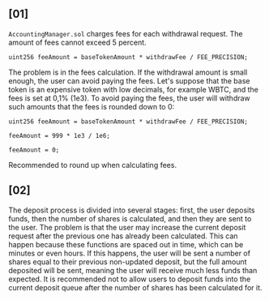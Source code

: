 ## [01]
`AccountingManager.sol` charges fees for each withdrawal request. The amount of fees cannot exceed 5 percent. 
```solidity
uint256 feeAmount = baseTokenAmount * withdrawFee / FEE_PRECISION;
```
The problem is in the fees calculation. If the withdrawal amount is small enough, the user can avoid paying the fees. Let's suppose that the base token is an expensive token with low decimals, for example WBTC, and the fees is set at 0,1% (1e3). To avoid paying the fees, the user will withdraw such amounts that the fees is rounded down to 0:
```solidity
uint256 feeAmount = baseTokenAmount * withdrawFee / FEE_PRECISION;

feeAmount = 999 * 1e3 / 1e6;

feeAmount = 0;
```
Recommended to round up when calculating fees.

## [02]
The deposit process is divided into several stages: first, the user deposits funds, then the number of shares is calculated, and then they are sent to the user. The problem is that the user may increase the current deposit request after the previous one has already been calculated. This can happen because these functions are spaced out in time, which can be minutes or even hours. If this happens, the user will be sent a number of shares equal to their previous non-updated deposit, but the full amount deposited will be sent, meaning the user will receive much less funds than expected.
It is recommended not to allow users to deposit funds into the current deposit queue after the number of shares has been calculated for it.